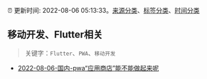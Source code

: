:alarm_clock: 更新时间: 2022-08-06 05:13:33。[来源分类](../README.md)、[标签分类](../TAGS.md)、[时间分类](../TIMELINE.md)

## 移动开发、Flutter相关


> 关键字：`Flutter`、`PWA`、`移动开发`



- [2022-08-06-国内-pwa“应用商店”能不能做起来呢](https://www.v2ex.com/t/871055) 